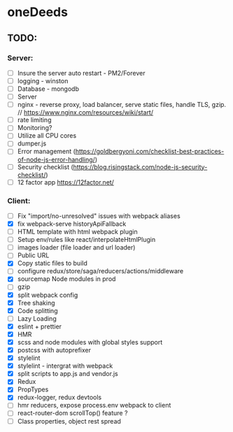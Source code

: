 # oneDeeds

## TODO:

### Server:

- [ ] Insure the server auto restart - PM2/Forever
- [ ] logging - winston
- [ ] Database - mongodb
- [ ] Server
- [ ] nginx - reverse proxy, load balancer, serve static files, handle TLS, gzip. // https://www.nginx.com/resources/wiki/start/
- [ ] rate limiting
- [ ] Monitoring?
- [ ] Utilize all CPU cores
- [ ] dumper.js
- [ ] Error management (https://goldbergyoni.com/checklist-best-practices-of-node-js-error-handling/)
- [ ] Security checklist (https://blog.risingstack.com/node-js-security-checklist/)
- [ ] 12 factor app https://12factor.net/

### Client:

- [ ] Fix "import/no-unresolved" issues with webpack aliases
- [x] fix webpack-serve historyApiFallback
- [ ] HTML template with html webpack plugin
- [ ] Setup env/rules like react/interpolateHtmlPlugin
- [ ] images loader (file loader and url loader)
- [ ] Public URL
- [x] Copy static files to build
- [ ] configure redux/store/saga/reducers/actions/middleware
- [x] sourcemap Node modules in prod
- [ ] gzip
- [x] split webpack config
- [x] Tree shaking
- [x] Code splitting
- [ ] Lazy Loading
- [x] eslint + prettier
- [x] HMR
- [x] scss and node modules with global styles support
- [x] postcss with autoprefixer
- [x] stylelint
- [x] stylelint - intergrat with webpack
- [x] split scripts to app.js and vendor.js
- [x] Redux
- [x] PropTypes
- [x] redux-logger, redux devtools
- [ ] hmr reducers, expose process.env webpack to client
- [ ] react-router-dom scrollTop() feature ?
- [ ] Class properties, object rest spread
